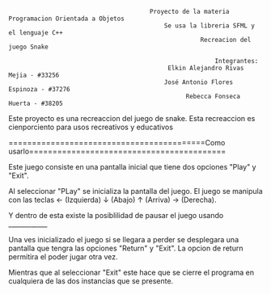                                           Proyecto de la materia Programacion Orientada a Objetos
                                               Se usa la libreria SFML y el lenguaje C++
                                                         Recreacion del juego Snake 
                                                         
                                                             Integrantes:
                                                Elkin Alejandro Rivas Mejia - #33256
                                               José Antonio Flores Espinoza - #37276
                                                     Rebecca Fonseca Huerta - #38205

Este proyecto es una recreaccion del juego de snake. 
Esta recreaccion es cienporciento para usos recreativos y educativos

==========================================Como usarlo==========================================

Este juego consiste en una pantalla inicial que tiene dos opciones "Play" y "Exit".
 
  Al seleccionar "PLay" se inicializa la pantalla del juego. 
  El juego se manipula con las teclas
      ← (Izquierda) 
      ↓ (Abajo)
      ↑ (Arriva) 
      → (Derecha).   
      
  Y dentro de esta existe la posiblilidad de pausar el juego usando ____________

   Una ves inicializado el juego si se llegara a perder se desplegara una pantalla que tengra las opciones "Return" y "Exit".
     La opcion de return permitira el poder jugar otra vez. 
     
  Mientras que al seleccionar "Exit" este hace que se cierre el programa en cualquiera de las dos instancias que se presente. 
